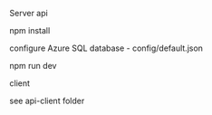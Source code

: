 
Server api

npm install

configure Azure SQL database - config/default.json

npm run dev

client

see api-client folder